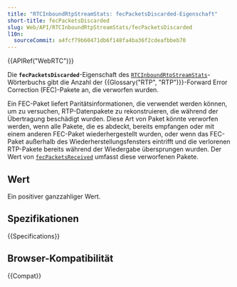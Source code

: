 ```yaml
---
title: "RTCInboundRtpStreamStats: fecPacketsDiscarded-Eigenschaft"
short-title: fecPacketsDiscarded
slug: Web/API/RTCInboundRtpStreamStats/fecPacketsDiscarded
l10n:
  sourceCommit: a4fcf79b60471db6f148fa4ba36f2cdeafbbeb70
---
```


{{APIRef("WebRTC")}}

Die **`fecPacketsDiscarded`**-Eigenschaft des [`RTCInboundRtpStreamStats`](/de/docs/Web/API/RTCInboundRtpStreamStats)-Wörterbuchs gibt die Anzahl der {{Glossary("RTP", "RTP")}}-Forward Error Correction (FEC)-Pakete an, die verworfen wurden.

Ein FEC-Paket liefert Paritätsinformationen, die verwendet werden können, um zu versuchen, RTP-Datenpakete zu rekonstruieren, die während der Übertragung beschädigt wurden. Diese Art von Paket könnte verworfen werden, wenn alle Pakete, die es abdeckt, bereits empfangen oder mit einem anderen FEC-Paket wiederhergestellt wurden, oder wenn das FEC-Paket außerhalb des Wiederherstellungsfensters eintrifft und die verlorenen RTP-Pakete bereits während der Wiedergabe übersprungen wurden. Der Wert von [`fecPacketsReceived`](/de/docs/Web/API/RTCInboundRtpStreamStats/fecPacketsReceived) umfasst diese verworfenen Pakete.

## Wert

Ein positiver ganzzahliger Wert.

## Spezifikationen

{{Specifications}}

## Browser-Kompatibilität

{{Compat}}
